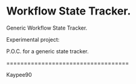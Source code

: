 # Workflow State Tracker.

Generic Workflow State Tracker.

Experimental project:

P.O.C. for a generic state tracker.

===================================

Kaypee90
